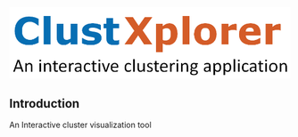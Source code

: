 ![ClustXplorer](clustXplorer_logo.png "ClustXplorer")

## Introduction
An Interactive cluster visualization tool
